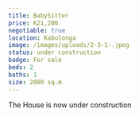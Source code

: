 ```yaml
---
title: BabySitter
price: K21,200
negotiable: true
location: Kabulonga
image: /images/uploads/2-3-1-.jpeg
status: under construction
badge: For sale
beds: 2
baths: 1
size: 2000 sq.m
---
```

The House is now under construction
